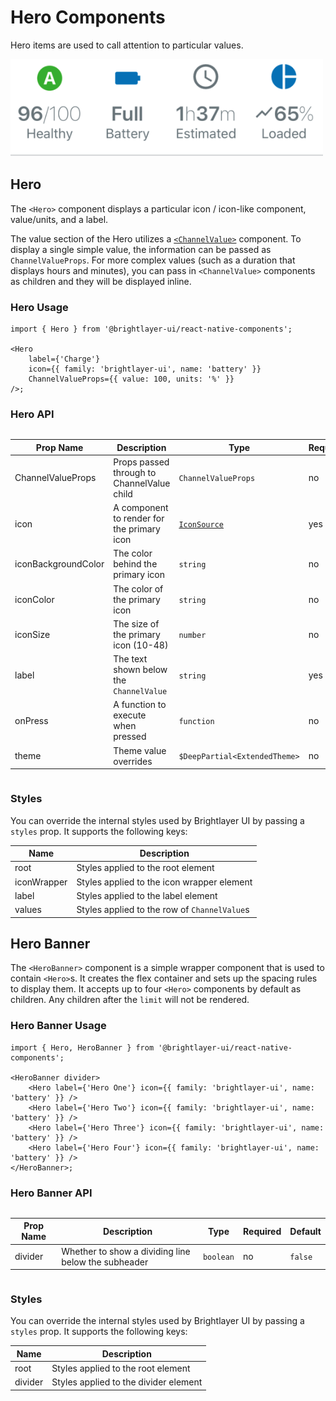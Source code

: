 # Hero Components

Hero items are used to call attention to particular values.

<img width="500" alt="Hero Banner with heroes" src="./images/hero.png">

## Hero

The `<Hero>` component displays a particular icon / icon-like component, value/units, and a label.

The value section of the Hero utilizes a [`<ChannelValue>`](./ChannelValue.md) component. To display a single simple value, the information can be passed as `ChannelValueProps`. For more complex values (such as a duration that displays hours and minutes), you can pass in `<ChannelValue>` components as children and they will be displayed inline.

### Hero Usage

```tsx
import { Hero } from '@brightlayer-ui/react-native-components';

<Hero
    label={'Charge'}
    icon={{ family: 'brightlayer-ui', name: 'battery' }}
    ChannelValueProps={{ value: 100, units: '%' }}
/>;
```

### Hero API

<div style="overflow: auto">

| Prop Name           | Description                                | Type                          | Required | Default                         |
| ------------------- | ------------------------------------------ | ----------------------------- | -------- | ------------------------------- |
| ChannelValueProps   | Props passed through to ChannelValue child | `ChannelValueProps`           | no       |                                 |
| icon                | A component to render for the primary icon | [`IconSource`](./Icons.md)    | yes      |                                 |
| iconBackgroundColor | The color behind the primary icon          | `string`                      | no       | transparent                     |
| iconColor           | The color of the primary icon              | `string`                      | no       | `theme.colors.onSurfaceVariant` |
| iconSize            | The size of the primary icon (10-48)       | `number`                      | no       | 36                              |
| label               | The text shown below the `ChannelValue`    | `string`                      | yes      |                                 |
| onPress             | A function to execute when pressed         | `function`                    | no       |                                 |
| theme               | Theme value overrides                      | `$DeepPartial<ExtendedTheme>` | no       |                                 |

</div>

### Styles

You can override the internal styles used by Brightlayer UI by passing a `styles` prop. It supports the following keys:

| Name        | Description                                  |
| ----------- | -------------------------------------------- |
| root        | Styles applied to the root element           |
| iconWrapper | Styles applied to the icon wrapper element   |
| label       | Styles applied to the label element          |
| values      | Styles applied to the row of `ChannelValue`s |

## Hero Banner

The `<HeroBanner>` component is a simple wrapper component that is used to contain `<Hero>`s. It creates the flex container and sets up the spacing rules to display them. It accepts up to four `<Hero>` components by default as children. Any children after the `limit` will not be rendered.

### Hero Banner Usage

```tsx
import { Hero, HeroBanner } from '@brightlayer-ui/react-native-components';

<HeroBanner divider>
    <Hero label={'Hero One'} icon={{ family: 'brightlayer-ui', name: 'battery' }} />
    <Hero label={'Hero Two'} icon={{ family: 'brightlayer-ui', name: 'battery' }} />
    <Hero label={'Hero Three'} icon={{ family: 'brightlayer-ui', name: 'battery' }} />
    <Hero label={'Hero Four'} icon={{ family: 'brightlayer-ui', name: 'battery' }} />
</HeroBanner>;
```

### Hero Banner API

<div style="overflow: auto">

| Prop Name | Description                                         | Type      | Required | Default |
| --------- | --------------------------------------------------- | --------- | -------- | ------- |
| divider   | Whether to show a dividing line below the subheader | `boolean` | no       | `false` |

</div>

### Styles

You can override the internal styles used by Brightlayer UI by passing a `styles` prop. It supports the following keys:

| Name    | Description                           |
| ------- | ------------------------------------- |
| root    | Styles applied to the root element    |
| divider | Styles applied to the divider element |

